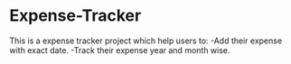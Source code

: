# Expense-Tracker
This is a expense tracker project which help users to:
-Add their expense with exact date.
-Track their expense year and month wise.
